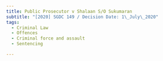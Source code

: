 ```yaml
---
title: Public Prosecutor v Shalaan S/O Sukumaran
subtitle: "[2020] SGDC 149 / Decision Date: 1\_July\_2020"
tags:
  - Criminal Law
  - Offences
  - Criminal force and assault
  - Sentencing

---
```

